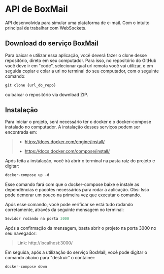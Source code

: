 # API de BoxMail

API desenvolvida para simular uma plataforma de e-mail. Com o intuito principal de trabalhar com WebSockets.

## Download do serviço BoxMail

Para baixar e utilizar essa aplicação, você deverá fazer o clone desse repositório, direto em seu computador. Para isso, no repositório do GitHub você deve ir em "code", selecionar qual url remota você vai utilizar, e em seguida copiar e colar a url no terminal do seu computador, com o seguinte comando:
 
~~~javascript
git clone {url_do_repo}
~~~ 
ou baixar o repositório via download ZIP. 
## Instalação

Para iniciar o projeto, será necessário ter o docker e o docker-compose instalado no computador. A instalação desses serviços podem ser encontrada em: 
> * https://docs.docker.com/engine/install/
> 
> * https://docs.docker.com/compose/install/

Após feita a instalação, você irá abrir o terminal na pasta raíz do projeto e digitar:

~~~javascript
docker-compose up -d
~~~
Esse comando fará com que o docker-compose baixe e instale as dependências e pacotes necessários para rodar a aplicação. Obs: Isso pode demorar um pouco na primeira vez que executar o comando.


Após esse comando, você pode verificar se está tudo rodando corretamente, através da seguinte mensagem no terminal:

~~~javascript
Sevidor rodando na porta 3000
~~~

Após a confirmação da mensagem, basta abrir o projeto na porta 3000 no seu navegador:

> Link: http://localhost:3000/

Em seguida, após a utilização do serviço BoxMail, você pode digitar o comando abaixo para "destruir" o container:

~~~javascript
docker-compose down
~~~
